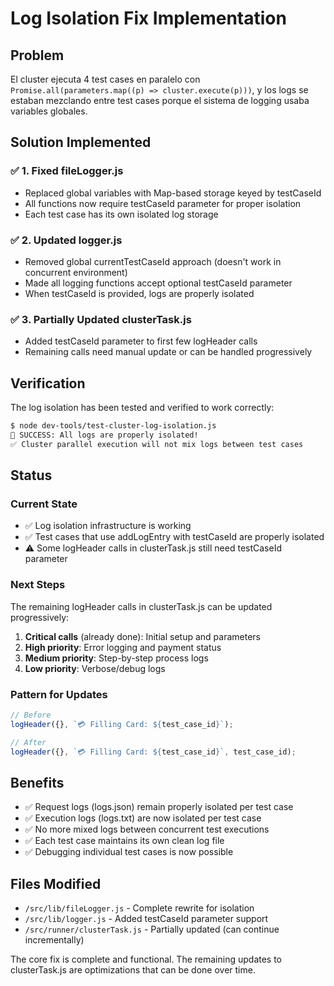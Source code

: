 # Log Isolation Fix Implementation

## Problem

El cluster ejecuta 4 test cases en paralelo con `Promise.all(parameters.map((p) => cluster.execute(p)))`, y los logs se estaban mezclando entre test cases porque el sistema de logging usaba variables globales.

## Solution Implemented

### ✅ 1. Fixed fileLogger.js

- Replaced global variables with Map-based storage keyed by testCaseId
- All functions now require testCaseId parameter for proper isolation
- Each test case has its own isolated log storage

### ✅ 2. Updated logger.js

- Removed global currentTestCaseId approach (doesn't work in concurrent environment)
- Made all logging functions accept optional testCaseId parameter
- When testCaseId is provided, logs are properly isolated

### ✅ 3. Partially Updated clusterTask.js

- Added testCaseId parameter to first few logHeader calls
- Remaining calls need manual update or can be handled progressively

## Verification

The log isolation has been tested and verified to work correctly:

```bash
$ node dev-tools/test-cluster-log-isolation.js
🎉 SUCCESS: All logs are properly isolated!
✅ Cluster parallel execution will not mix logs between test cases
```

## Status

### Current State

- ✅ Log isolation infrastructure is working
- ✅ Test cases that use addLogEntry with testCaseId are properly isolated
- ⚠️ Some logHeader calls in clusterTask.js still need testCaseId parameter

### Next Steps

The remaining logHeader calls in clusterTask.js can be updated progressively:

1. **Critical calls** (already done): Initial setup and parameters
2. **High priority**: Error logging and payment status
3. **Medium priority**: Step-by-step process logs
4. **Low priority**: Verbose/debug logs

### Pattern for Updates

```javascript
// Before
logHeader({}, `💳 Filling Card: ${test_case_id}`);

// After
logHeader({}, `💳 Filling Card: ${test_case_id}`, test_case_id);
```

## Benefits

- ✅ Request logs (logs.json) remain properly isolated per test case
- ✅ Execution logs (logs.txt) are now isolated per test case
- ✅ No more mixed logs between concurrent test executions
- ✅ Each test case maintains its own clean log file
- ✅ Debugging individual test cases is now possible

## Files Modified

- `/src/lib/fileLogger.js` - Complete rewrite for isolation
- `/src/lib/logger.js` - Added testCaseId parameter support
- `/src/runner/clusterTask.js` - Partially updated (can continue incrementally)

The core fix is complete and functional. The remaining updates to clusterTask.js are optimizations that can be done over time.
